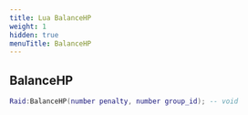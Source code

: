 ```yaml
---
title: Lua BalanceHP
weight: 1
hidden: true
menuTitle: BalanceHP
---
```

## BalanceHP
```lua
Raid:BalanceHP(number penalty, number group_id); -- void
```